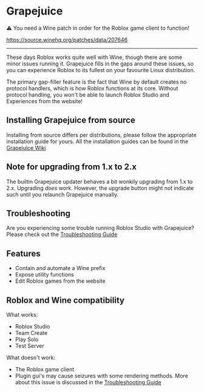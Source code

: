 # Grapejuice

⚠️ You need a Wine patch in order for the Roblox game client to function!

https://source.winehq.org/patches/data/207646

---

These days Roblox works quite well with Wine, though there are some minor issues running it. Grapejuice fills in the
gaps around these issues, so you can experience Roblox to its fullest on your favourite Linux distribution.

The primary gap-filler feature is the fact that Wine by default creates no protocol handlers, which is how Roblox
functions at its core. Without protocol handling, you won't be able to launch Roblox Studio and Experiences from
the website!

## Installing Grapejuice from source

Installing from source differs per distributions, please follow the appropriate installation guide for yours. All the
installation guides can be found in the [Grapejuice Wiki](https://gitlab.com/brinkervii/grapejuice/wikis/home)

## Note for upgrading from 1.x to 2.x

The builtin Grapejuice updater behaves a bit wonkily upgrading from 1.x to 2.x. Upgrading *does* work. However, the
upgrade button might not indicate such until you relaunch Grapejuice manually.

## Troubleshooting

Are you experiencing some trouble running Roblox Studio with Grapejuice? Please check out
the [Troubleshooting Guide](https://gitlab.com/brinkervii/grapejuice/wikis/Troubleshooting)

## Features

- Contain and automate a Wine prefix
- Expose utility functions
- Edit Roblox games from the website

## Roblox and Wine compatibility

What works:

- Roblox Studio
- Team Create
- Play Solo
- Test Server

What doesn't work:

- The Roblox game client
- Plugin gui's may cause seizures with some rendering methods. More about this issue is discussed in
  the [Troubleshooting Guide](https://gitlab.com/brinkervii/grapejuice/wikis/Troubleshooting)
